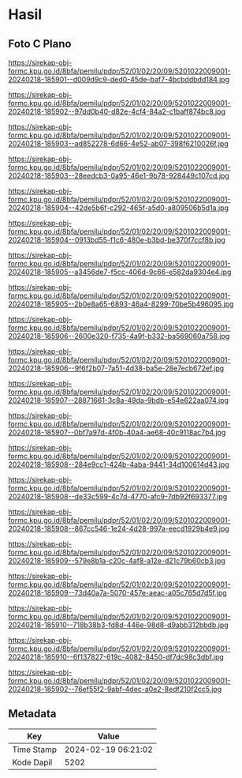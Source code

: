 # Hasil

## Foto C Plano

https://sirekap-obj-formc.kpu.go.id/8bfa/pemilu/pdpr/52/01/02/20/09/5201022009001-20240218-185901--d009d9c9-ded0-45de-baf7-4bcbddbdd184.jpg

https://sirekap-obj-formc.kpu.go.id/8bfa/pemilu/pdpr/52/01/02/20/09/5201022009001-20240218-185902--97dd0b40-d82e-4cf4-84a2-c1baff874bc8.jpg

https://sirekap-obj-formc.kpu.go.id/8bfa/pemilu/pdpr/52/01/02/20/09/5201022009001-20240218-185903--ad852278-6d66-4e52-ab07-398f6210026f.jpg

https://sirekap-obj-formc.kpu.go.id/8bfa/pemilu/pdpr/52/01/02/20/09/5201022009001-20240218-185903--28eedcb3-0a95-46e1-9b78-928449c107cd.jpg

https://sirekap-obj-formc.kpu.go.id/8bfa/pemilu/pdpr/52/01/02/20/09/5201022009001-20240218-185904--42de5b6f-c292-465f-a5d0-a809506b5d1a.jpg

https://sirekap-obj-formc.kpu.go.id/8bfa/pemilu/pdpr/52/01/02/20/09/5201022009001-20240218-185904--0913bd55-f1c6-480e-b3bd-be370f7ccf8b.jpg

https://sirekap-obj-formc.kpu.go.id/8bfa/pemilu/pdpr/52/01/02/20/09/5201022009001-20240218-185905--a3456de7-f5cc-406d-9c66-e582da9304e4.jpg

https://sirekap-obj-formc.kpu.go.id/8bfa/pemilu/pdpr/52/01/02/20/09/5201022009001-20240218-185905--2b0e8a65-6893-46a4-8299-70be5b496095.jpg

https://sirekap-obj-formc.kpu.go.id/8bfa/pemilu/pdpr/52/01/02/20/09/5201022009001-20240218-185906--2600e320-f735-4a9f-b332-ba569060a758.jpg

https://sirekap-obj-formc.kpu.go.id/8bfa/pemilu/pdpr/52/01/02/20/09/5201022009001-20240218-185906--9f6f2b07-7a51-4d38-ba5e-28e7ecb672ef.jpg

https://sirekap-obj-formc.kpu.go.id/8bfa/pemilu/pdpr/52/01/02/20/09/5201022009001-20240218-185907--28871661-3c8a-49da-9bdb-e54e622aa074.jpg

https://sirekap-obj-formc.kpu.go.id/8bfa/pemilu/pdpr/52/01/02/20/09/5201022009001-20240218-185907--0bf7a97d-4f0b-40a4-ae68-40c9118ac7b4.jpg

https://sirekap-obj-formc.kpu.go.id/8bfa/pemilu/pdpr/52/01/02/20/09/5201022009001-20240218-185908--284e9cc1-424b-4aba-9441-34d100614d43.jpg

https://sirekap-obj-formc.kpu.go.id/8bfa/pemilu/pdpr/52/01/02/20/09/5201022009001-20240218-185908--de33c599-4c7d-4770-afc9-7db92f693377.jpg

https://sirekap-obj-formc.kpu.go.id/8bfa/pemilu/pdpr/52/01/02/20/09/5201022009001-20240218-185908--867cc546-1e24-4d28-997a-eecd1929b4e9.jpg

https://sirekap-obj-formc.kpu.go.id/8bfa/pemilu/pdpr/52/01/02/20/09/5201022009001-20240218-185909--579e8b1a-c20c-4af8-a12e-d21c79b60cb3.jpg

https://sirekap-obj-formc.kpu.go.id/8bfa/pemilu/pdpr/52/01/02/20/09/5201022009001-20240218-185909--73d40a7a-5070-457e-aeac-a05c765d7d5f.jpg

https://sirekap-obj-formc.kpu.go.id/8bfa/pemilu/pdpr/52/01/02/20/09/5201022009001-20240218-185910--718b38b3-fd8d-446e-98d8-d9abb312bbdb.jpg

https://sirekap-obj-formc.kpu.go.id/8bfa/pemilu/pdpr/52/01/02/20/09/5201022009001-20240218-185910--6f137827-619c-4082-8450-df7dc98c3dbf.jpg

https://sirekap-obj-formc.kpu.go.id/8bfa/pemilu/pdpr/52/01/02/20/09/5201022009001-20240218-185902--76ef55f2-9abf-4dec-a0e2-8edf210f2cc5.jpg


## Metadata

| Key        | Value               |
| ---------- | ------------------- |
| Time Stamp | 2024-02-19 06:21:02 |
| Kode Dapil | 5202                |



